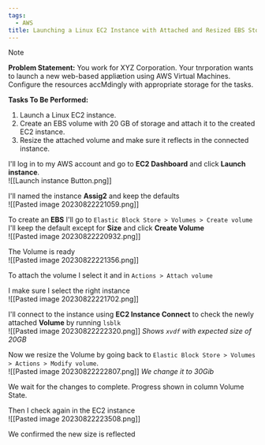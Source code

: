 ```yaml
---
tags:
  - AWS
title: Launching a Linux EC2 Instance with Attached and Resized EBS Storage
---
```


> [!NOTE]
> **Problem Statement:** 
> You work for XYZ Corporation. Your tnrporation wants to launch a new web-based appliætion using AWS Virtual Machines. Configure the resources accMdingly with appropriate storage for the tasks. 
> 
> **Tasks To Be Performed:** 
> 1. Launch a Linux EC2 instance. 
> 2. Create an EBS volume with 20 GB of storage and attach it to the created EC2 instance. 
> 3. Resize the attached volume and make sure it reflects in the connected instance.


I'll log in to my AWS account and go to **EC2 Dashboard** and click **Launch instance**. 
<br>![[Launch instance Button.png]]

I'll named the instance **Assig2** and keep the defaults
<br>![[Pasted image 20230822221059.png]]

To create an **EBS** I'll go to `Elastic Block Store > Volumes > Create volume`
I'll keep the default except for **Size** and click **Create Volume**
<br>![[Pasted image 20230822220932.png]]

The Volume is ready
<br>![[Pasted image 20230822221356.png]]

To attach the volume I select it and in `Actions > Attach volume`

I make sure I select the right instance
<br>![[Pasted image 20230822221702.png]]

I'll connect to the instance using **EC2 Instance Connect** to check the newly attached **Volume** by running `lsblk`
<br>![[Pasted image 20230822222320.png]]
*Shows `xvdf` with expected size of 20GB*

Now we resize the Volume by going back to `Elastic Block Store > Volumes > Actions > Modify volume`.
<br>![[Pasted image 20230822222807.png]]
*We change it to 30Gib*

We wait for the changes to complete. Progress shown in column Volume State.

Then I check again in the EC2 instance
<br>![[Pasted image 20230822223508.png]]

We confirmed the new size is reflected

<!-- This is a comment and won't appear in the reading view 
To reflect the new size in the instance, you may need to resize the filesystem. For an ext4 filesystem, you can use:
sudo resize2fs /dev/xvdf
-->







